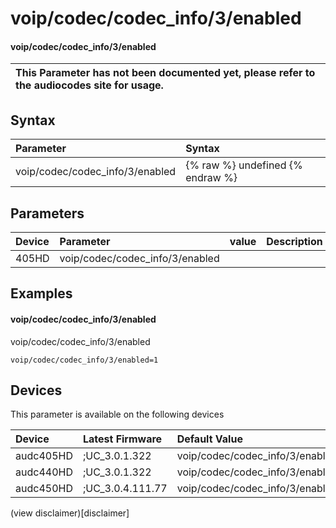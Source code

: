 ﻿---
description: voip/codec/codec_info/3/enabled
search: false
---

# voip/codec/codec_info/3/enabled

#### voip/codec/codec_info/3/enabled


| This Parameter has not been documented yet, please refer to the audiocodes site for usage.  |
| :--- |

## Syntax
| Parameter | Syntax |
| :--- | :--- |
|voip/codec/codec_info/3/enabled | {% raw %} undefined {% endraw %} |

## Parameters
|Device|Parameter|value|Description|
|:---|:---|:---|:---|
| 405HD | voip/codec/codec_info/3/enabled |  |  |

## Examples
#### voip/codec/codec_info/3/enabled

voip/codec/codec_info/3/enabled

```
voip/codec/codec_info/3/enabled=1
```

## Devices
This parameter is available on the following devices

| Device | Latest Firmware | Default Value |
|:---|:---|:---|
| audc405HD | ;UC_3.0.1.322 | voip/codec/codec_info/3/enabled=1 
| audc440HD | ;UC_3.0.1.322 | voip/codec/codec_info/3/enabled=1 
| audc450HD | ;UC_3.0.4.111.77 | voip/codec/codec_info/3/enabled=1 

(view disclaimer)[disclaimer]
